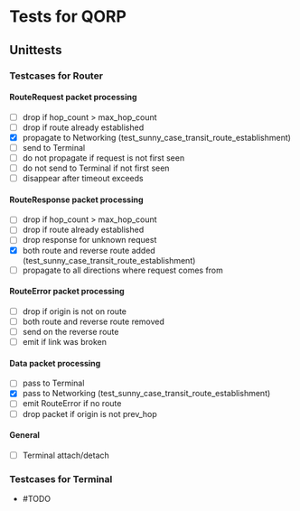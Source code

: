 # Tests for QORP

## Unittests

### Testcases for Router

#### RouteRequest packet processing

- [ ] drop if hop_count > max_hop_count
- [ ] drop if route already established
- [x] propagate to Networking (test_sunny_case_transit_route_establishment)
- [ ] send to Terminal
- [ ] do not propagate if request is not first seen
- [ ] do not send to Terminal if not first seen
- [ ] disappear after timeout exceeds

#### RouteResponse packet processing

- [ ] drop if hop_count > max_hop_count
- [ ] drop if route already established
- [ ] drop response for unknown request
- [x] both route and reverse route added (test_sunny_case_transit_route_establishment)
- [ ] propagate to all directions where request comes from

#### RouteError packet processing

- [ ] drop if origin is not on route
- [ ] both route and reverse route removed
- [ ] send on the reverse route
- [ ] emit if link was broken

#### Data packet processing

- [ ] pass to Terminal
- [x] pass to Networking (test_sunny_case_transit_route_establishment)
- [ ] emit RouteError if no route
- [ ] drop packet if origin is not prev_hop

#### General

- [ ] Terminal attach/detach

### Testcases for Terminal

- #TODO
